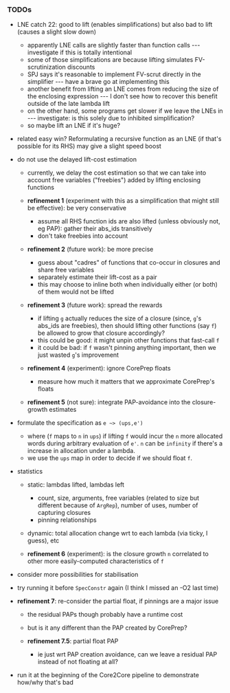 ### TODOs

- LNE catch 22: good to lift (enables simplifications) but also bad to lift (causes a slight slow down)

  - apparently LNE calls are slightly faster than function calls --- investigate if this is totally intentional
  - some of those simplifications are because lifting simulates FV-scrutinization discounts
  - SPJ says it's reasonable to implement FV-scrut directly in the simplifier --- have a brave go at implementing this
  - another benefit from lifting an LNE comes from reducing the size of the enclosing expression --- I don't see how to recover this benefit outside of the late lambda lift
  - on the other hand, some programs get slower if we leave the LNEs in --- investigate: is this solely due to inhibited simplification?
  - so maybe lift an LNE if it's huge?
- related easy win? Reformulating a recursive function as an LNE (if that's possible for its RHS) may give a slight speed boost
- do not use the delayed lift-cost estimation

  - currently, we delay the cost estimation so that we can take into account free variables ("freebies") added by lifting enclosing functions
  - **refinement 1** (experiment with this as a simplification that might still be effective): be very conservative

    - assume all RHS function ids are also lifted (unless obviously not, eg PAP): gather their abs_ids transitively
    - don't take freebies into account
  - **refinement 2** (future work): be more precise

    - guess about "cadres" of functions that co-occur in closures and share free variables
    - separately estimate their lift-cost as a pair
    - this may choose to inline both when individually either (or both) of them would not be lifted
  - **refinement 3** (future work): spread the rewards

    - if lifting `g` actually reduces the size of a closure (since, `g`'s abs_ids are freebies), then should lifting other functions (say `f`) be allowed to grow that closure accordingly?
    - this could be good: it might unpin other functions that fast-call `f`
    - it could be bad: if `f` wasn't pinning anything important, then we just wasted `g`'s improvement
  - **refinement 4** (experiment): ignore CorePrep floats

    - measure how much it matters that we approximate CorePrep's floats
  - **refinement 5** (not sure): integrate PAP-avoidance into the closure-growth estimates
- formulate the specification as `e ~> (ups,e')`

  - where (`f` maps to `n` in `ups`) if lifting `f` would incur the `n` more allocated words during arbitrary evaluation of `e'`. `n` can be `infinity` if there's a increase in allocation under a lambda.
  - we use the `ups` map in order to decide if we should float `f`.
- statistics

  - static: lambdas lifted, lambdas left

    - count, size, arguments, free variables (related to size but different because of `ArgRep`), number of uses, number of capturing closures
    - pinning relationships
  - dynamic: total allocation change wrt to each lambda (via ticky, I guess), etc
  - **refinement 6** (experiment): is the closure growth `n` correlated to other more easily-computed characteristics of `f`
- consider more possibilities for stabilisation
- try running it before `SpecConstr` again (I think I missed an -O2 last time)
- **refinement 7**: re-consider the partial float, if pinnings are a major issue

  - the residual PAPs though probably have a runtime cost
  - but is it any different than the PAP created by CorePrep?
  - **refinement 7.5**: partial float PAP

    - ie just wrt PAP creation avoidance, can we leave a residual PAP instead of not floating at all?
- run it at the beginning of the Core2Core pipeline to demonstrate how/why that's bad

